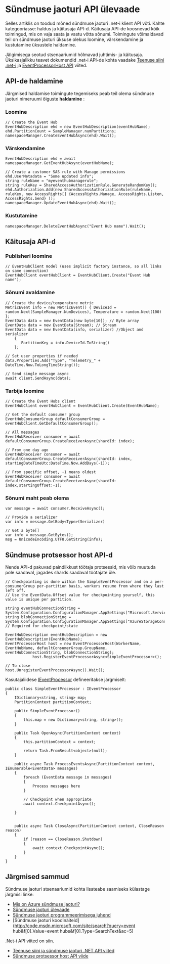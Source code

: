 <properties 
    pageTitle="Ülevaade: Azure'i sündmuse jaoturi API-de | Microsoft Azure'i"
    description="Kokkuvõte leiate ülevaate põhilistest sündmuse jaoturi .net-i klient API-d."
    services="event-hubs"
    documentationCenter="na"
    authors="sethmanheim"
    manager="timlt"
    editor="" />
<tags 
    ms.service="event-hubs"
    ms.devlang="dotnet"
    ms.topic="article"
    ms.tgt_pltfrm="na"
    ms.workload="na"
    ms.date="08/16/2016"
    ms.author="sethm" />

# <a name="event-hubs-api-overview"></a>Sündmuse jaoturi API ülevaade

Selles artiklis on toodud mõned sündmuse jaoturi .net-i klient API võti. Kahte kategooriasse: haldus ja käitusaja API-d. Käitusaja API-de koosnevad kõik toimingud, mis on vaja saata ja vastu võtta sõnumi. Toimingute võimaldavad teil on sündmuse jaoturi üksuse olekus loomine, värskendamine ja kustutamine üksustele haldamine.

Jälgimisega seotud stsenaariumid hõlmavad juhtimis- ja käitusaja. Üksikasjalikku teavet dokumendid .net-i API-de kohta vaadake [Teenuse siini .net-i](https://msdn.microsoft.com/library/azure/mt419900.aspx) ja [EventProcessorHost API](https://msdn.microsoft.com/library/azure/mt445521.aspx) viited.

## <a name="management-apis"></a>API-de haldamine

Järgmised haldamise toimingute tegemiseks peab teil olema sündmuse jaoturi nimeruumi õiguste **haldamine** :

### <a name="create"></a>Loomine

```
// Create the Event Hub
EventHubDescription ehd = new EventHubDescription(eventHubName);
ehd.PartitionCount = SampleManager.numPartitions;
namespaceManager.CreateEventHubAsync(ehd).Wait();
```

### <a name="update"></a>Värskendamine

```
EventHubDescription ehd = await namespaceManager.GetEventHubAsync(eventHubName);

// Create a customer SAS rule with Manage permissions
ehd.UserMetadata = "Some updated info";
string ruleName = "myeventhubmanagerule";
string ruleKey = SharedAccessAuthorizationRule.GenerateRandomKey();
ehd.Authorization.Add(new SharedAccessAuthorizationRule(ruleName, ruleKey, new AccessRights[] {AccessRights.Manage, AccessRights.Listen, AccessRights.Send} )); 
namespaceManager.UpdateEventHubAsync(ehd).Wait();
```

### <a name="delete"></a>Kustutamine

```
namespaceManager.DeleteEventHubAsync("Event Hub name").Wait();
```

## <a name="run-time-apis"></a>Käitusaja API-d

### <a name="create-publisher"></a>Publisheri loomine

```
// EventHubClient model (uses implicit factory instance, so all links on same connection)
EventHubClient eventHubClient = EventHubClient.Create("Event Hub name");
```

### <a name="publish-message"></a>Sõnumi avaldamine

```
// Create the device/temperature metric
MetricEvent info = new MetricEvent() { DeviceId = random.Next(SampleManager.NumDevices), Temperature = random.Next(100) };
EventData data = new EventData(new byte[10]); // Byte array
EventData data = new EventData(Stream); // Stream 
EventData data = new EventData(info, serializer) //Object and serializer 
    {
       PartitionKey = info.DeviceId.ToString()
    };

// Set user properties if needed
data.Properties.Add("Type", "Telemetry_" + DateTime.Now.ToLongTimeString());

// Send single message async
await client.SendAsync(data);
```

### <a name="create-consumer"></a>Tarbija loomine

```
// Create the Event Hubs client
EventHubClient eventHubClient = EventHubClient.Create(EventHubName);

// Get the default consumer group
EventHubConsumerGroup defaultConsumerGroup = eventHubClient.GetDefaultConsumerGroup();

// All messages
EventHubReceiver consumer = await defaultConsumerGroup.CreateReceiverAsync(shardId: index);

// From one day ago
EventHubReceiver consumer = await defaultConsumerGroup.CreateReceiverAsync(shardId: index, startingDateTimeUtc:DateTime.Now.AddDays(-1));
                        
// From specific offset, -1 means oldest
EventHubReceiver consumer = await defaultConsumerGroup.CreateReceiverAsync(shardId: index,startingOffset:-1); 
```

### <a name="consume-message"></a>Sõnumi maht peab olema

```
var message = await consumer.ReceiveAsync();

// Provide a serializer
var info = message.GetBody<Type>(Serializer)
                                    
// Get a byte[]
var info = message.GetBytes(); 
msg = UnicodeEncoding.UTF8.GetString(info);
```

## <a name="event-processor-host-apis"></a>Sündmuse protsessor host API-d

Nende API-d pakuvad paindlikkust töötaja protsessid, mis võib muutuda pole saadaval, jagades shards saadaval töötajate üle.

```
// Checkpointing is done within the SimpleEventProcessor and on a per-consumerGroup per-partition basis, workers resume from where they last left off.
// Use the EventData.Offset value for checkpointing yourself, this value is unique per partition.

string eventHubConnectionString = System.Configuration.ConfigurationManager.AppSettings["Microsoft.ServiceBus.ConnectionString"];
string blobConnectionString = System.Configuration.ConfigurationManager.AppSettings["AzureStorageConnectionString"]; // Required for checkpoint/state

EventHubDescription eventHubDescription = new EventHubDescription(EventHubName);
EventProcessorHost host = new EventProcessorHost(WorkerName, EventHubName, defaultConsumerGroup.GroupName, eventHubConnectionString, blobConnectionString);
            host.RegisterEventProcessorAsync<SimpleEventProcessor>();

// To close
host.UnregisterEventProcessorAsync().Wait();   
```

Kasutajaliidese [IEventProcessor](https://msdn.microsoft.com/library/azure/microsoft.servicebus.messaging.ieventprocessor.aspx) defineeritakse järgmiselt:

```
public class SimpleEventProcessor : IEventProcessor
{
    IDictionary<string, string> map;
    PartitionContext partitionContext;

    public SimpleEventProcessor()
    {
        this.map = new Dictionary<string, string>();
    }

    public Task OpenAsync(PartitionContext context)
    {
        this.partitionContext = context;

        return Task.FromResult<object>(null);
    }

    public async Task ProcessEventsAsync(PartitionContext context, IEnumerable<EventData> messages)
    {
        foreach (EventData message in messages)
        {
            Process messages here
        }
        
        // Checkpoint when appropriate
        await context.CheckpointAsync();

    }


    public async Task CloseAsync(PartitionContext context, CloseReason reason)
    {
        if (reason == CloseReason.Shutdown)
        {
            await context.CheckpointAsync();
        }
    }
}
```

## <a name="next-steps"></a>Järgmised sammud

Sündmuse jaoturi stsenaariumid kohta lisateabe saamiseks külastage järgmisi linke:

- [Mis on Azure sündmuse jaoturi?](event-hubs-what-is-event-hubs.md)
- [Sündmuse jaoturi ülevaade](event-hubs-overview.md)
- [Sündmuse jaoturi programmeerimisega juhend](event-hubs-programming-guide.md)
- [Sündmuse jaoturi koodinäiteid](http://code.msdn.microsoft.com/site/search?query=event hub&f[0].Value=event hubs&f[0].Type=SearchText&ac=5)

.Net-i API viited on siin.

- [Teenuse siini ja sündmuse jaoturi .NET API viited](https://msdn.microsoft.com/library/azure/mt419900.aspx)
- [Sündmuse protsessor host API viide](https://msdn.microsoft.com/library/azure/mt445521.aspx)
